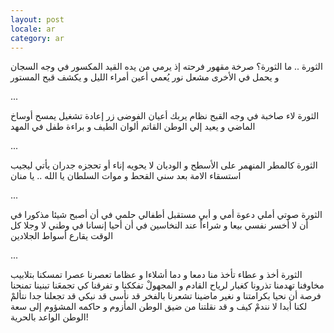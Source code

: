 ```yaml
---
layout: post
locale: ar
category: ar
---
```


الثورة .. ما الثورة؟
صرخة مقهور
فرحته إذ يرمي من يده القيد المكسور
في وجه السجان
و يحمل في الأخرى مشعل نور
يُعمي أعين أمراء الليل
و يكشف قبح المستور

...

الثورة لاء صاخبة في وجه القبح
نظام يربك أعيان الفوضى
زر إعادة تشغيل
يمسح أوساخ الماضي
و يعيد إلي الوطن القاتم ألوان الطيف
و براءة طفل في المهد

...

الثورة كالمطر المنهمر على الأسطح و الوديان
لا يحويه إناء
أو تحجزه جدران
يأتي ليجيب استسقاء الامة
بعد سني القحط
و موات السلطان
يا الله .. يا منان

...

الثورة صوتي
أملي
دعوة أمي و أبي 
مستقبل أطفالي
حلمي في أن أصبح شيئا مذكورا
في أن لا أخسر نفسي
بيعا و شراءاً
عند النخاسين
في أن أحيا إنسانا
في وطني
لا وجلا
كل الوقت يقارع أسواط الجلادين

...

الثورة أخذ و عطاء
تأخذ منا دمعا و دما 
أشلاءا و عظاما
تعصرنا عصرا
تمسكنا بتلابيب مخاوفنا
تهدمنا
تذرونا كغبار لرياح القادم و المجهولْ
تفككنا
و تفرقنا كي تجمعَنا
تبنينا 
تمنحنا فرصة أن نحيا بكرامتنا 
و نغير ماضينا
تشعرنا بالفخر
قد نأسى
قد نبكي
قد تجعلنا جدا نتألمْ
لكنا أبدا لا نندمْ
كيف و قد نقلتنا من ضيق الوطن المأزوم
و حاكمه المشؤوم
إلى سعة الوطن الواعد بالحرية!
